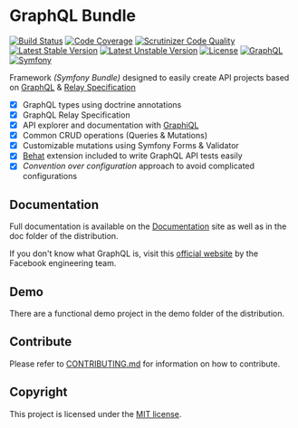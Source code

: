 # GraphQL Bundle

[![Build Status](https://travis-ci.org/ynloultratech/graphql-bundle.svg?branch=master)](https://travis-ci.org/ynloultratech/graphql-bundle)
[![Code Coverage](https://scrutinizer-ci.com/g/ynloultratech/graphql-bundle/badges/coverage.png?b=master)](https://scrutinizer-ci.com/g/ynloultratech/graphql-bundle/?branch=master)
[![Scrutinizer Code Quality](https://scrutinizer-ci.com/g/ynloultratech/graphql-bundle/badges/quality-score.png?b=master)](https://scrutinizer-ci.com/g/ynloultratech/graphql-bundle/?branch=master)
[![Latest Stable Version](https://poser.pugx.org/ynloultratech/graphql-bundle/v/stable)](//packagist.org/packages/ynloultratech/graphql-bundle)
[![Latest Unstable Version](https://poser.pugx.org/ynloultratech/graphql-bundle/v/unstable)](//packagist.org/packages/ynloultratech/graphql-bundle)
[![License](https://poser.pugx.org/ynloultratech/graphql-bundle/license)](https://packagist.org/packages/ynloultratech/graphql-bundle)
[![GraphQL](https://img.shields.io/badge/GraphQL-Relay-blue.svg)](http://facebook.github.io/relay/docs/graphql-relay-specification.html)
[![Symfony](https://img.shields.io/badge/Symfony-%5E3.4%20%7C%20%5E4.0-green.svg)](https://symfony.com)

 Framework _(Symfony Bundle)_ designed to easily create API projects based on [GraphQL](https://graphql.org/) & [Relay Specification](http://facebook.github.io/relay/docs/en/graphql-relay-specification.html)

- [X] GraphQL types using doctrine annotations
- [X] GraphQL Relay Specification
- [X] API explorer and documentation with [GraphiQL](https://github.com/graphql/graphiql)
- [X] Common CRUD operations (Queries & Mutations)
- [X] Customizable mutations using Symfony Forms & Validator
- [X] [Behat](http://behat.org) extension included to write GraphQL API tests easily
- [X] *Convention over configuration* approach to avoid complicated configurations

## Documentation

Full documentation is available on the [Documentation](https://ynloultratech.github.io/graphql-bundle) site as well as in the doc folder of the distribution.

If you don't know what GraphQL is, visit this [official website](http://graphql.org/) 
by the Facebook engineering team.

## Demo

There are a functional demo project in the demo folder of the distribution.

## Contribute

Please refer to [CONTRIBUTING.md](CONTRIBUTING.md) for information on how to contribute.

## Copyright

This project is licensed under the [MIT license](LICENSE).